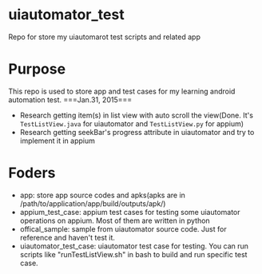 # uiautomator_test
Repo for store my uiautomarot test scripts and related app

# Purpose
This repo is used to store app and test cases for my learning android automation test.
===Jan.31, 2015===
* Research getting item(s) in list view with auto scroll the view(Done. It's `TestListView.java` for uiautomator and `TestListView.py` for appium)
* Research getting seekBar's progress attribute in uiautomator and try to implement it in appium

# Foders
* app: store app source codes and apks(apks are in /path/to/application/app/build/outputs/apk/)
* appium_test_case: appium test cases for testing some uiautomator operations on appium. Most of them are written in python
* offical_sample: sample from uiautomator source code. Just for reference and haven't test it.
* uiautomator_test_case: uiautomator test case for testing. You can run scripts like "runTestListView.sh" in bash to build and run specific test case.


